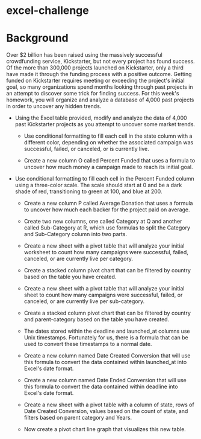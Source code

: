 # excel-challenge

# Background
Over $2 billion has been raised using the massively successful crowdfunding service, Kickstarter, but not every project has found success. Of the more than 300,000 projects launched on Kickstarter, only a third have made it through the funding process with a positive outcome.
Getting funded on Kickstarter requires meeting or exceeding the project's initial goal, so many organizations spend months looking through past projects in an attempt to discover some trick for finding success. For this week's homework, you will organize and analyze a database of 4,000 past projects in order to uncover any hidden trends.

- Using the Excel table provided, modify and analyze the data of 4,000 past Kickstarter projects as you attempt to uncover some market trends.

  - Use conditional formatting to fill each cell in the state column with a different color, depending on whether the associated campaign was successful, failed, or canceled, or is currently live.

  - Create a new column O called Percent Funded that uses a formula to uncover how much money a campaign made to reach its initial goal.

- Use conditional formatting to fill each cell in the Percent Funded column using a three-color scale. The scale should start at 0 and be a dark shade of red, transitioning to green at 100, and blue at 200.

  - Create a new column P called Average Donation that uses a formula to uncover how much each backer for the project paid on average.

  - Create two new columns, one called Category at Q and another called Sub-Category at R, which use formulas to split the Category and Sub-Category column into two parts.
  - Create a new sheet with a pivot table that will analyze your initial worksheet to count how many campaigns were successful, failed, canceled, or are currently live per category.

  - Create a stacked column pivot chart that can be filtered by country based on the table you have created.
  - Create a new sheet with a pivot table that will analyze your initial sheet to count how many campaigns were successful, failed, or canceled, or are currently live per sub-category.

  - Create a stacked column pivot chart that can be filtered by country and parent-category based on the table you have created.
  
  - The dates stored within the deadline and launched_at columns use Unix timestamps. Fortunately for us, there is a formula that can be used to convert these timestamps to a normal date.

  - Create a new column named Date Created Conversion that will use this formula to convert the data contained within launched_at into Excel's date format.


   - Create a new column named Date Ended Conversion that will use this formula to convert the data contained within deadline into Excel's date format.
   - Create a new sheet with a pivot table with a column of state, rows of Date Created Conversion, values based on the count of state, and filters based on parent category and Years.


  - Now create a pivot chart line graph that visualizes this new table.




